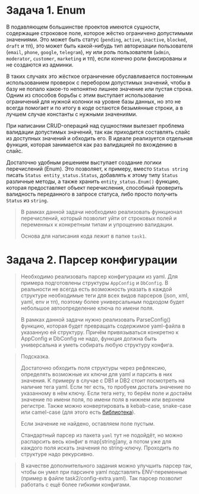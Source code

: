 
# Задача 1. Enum

В подавляющем большинстве проектов имеются сущности, содержащие строковое поле, которое
жёстко ограничено допустимыми значениями.
Это может быть статус (`pending`, `active`, `inactive`, `blocked`, `draft` и тп),
это может быть какой-нибудь тип авторизации пользователя (`email`, `phone`, `google`,
`telegram`), ну или роль пользователя (`admin`, `moderator`, `customer`, `marketing` и тп),
если конечно роли фиксированы и не создаются из админки.

В таких случаях это жёсткое ограничение обуславливается постоянным использованием проверок
с перебором допустимых значений, чтобы в базу не попало какое-то непонятно лишнее значение
или пустая строка. Одним из способов борьбы с этим выступает использование ограничений
для нужной колонки на уровне базы данных, но это не всегда помогает и по итогу в коде
остаются безымянные строки, а в лучшем случае константы с нужными значениями.

При написании CRUD-операций над сущностями вылезает проблема валидации допустимых значений,
так как приходится составлять слайс из доступных значений и обходить его. В идеале реализуется
отдельная функция, которая занимается как раз валидацией по вхождению в слайс.

Достаточно удобным решением выступает создание логики перечислений (Enum). Это позволяет, к примеру,
вместо `Status string` писать `Status entity_status.Status`, добавлять к этому типу `Status`
различные методы, а также хранить `entity_status.Enum()` функцию, которая предоставляет объект
перечисления, способный проверить валидность переданного в запросе статуса, либо просто получить
`Status` из `string`.

> В рамках данной задачи необходимо реализовать функционал перечислений, который позволит уйти
> от строковых полей и переменных к конкретным типам и упрощению валидации.
> 
> Основа для написания кода лежит в папке `task1`.

# Задача 2. Парсер конфигурации

> Необходимо реализовать парсер конфигурации из yaml. Для примера подготовлены структуры
> `AppConfig` и `DbConfig`.
> В реальности не всегда есть возможность указать в каждой структуре необходимые теги для всех
> видов парсеров (json, xml, yaml, env и тп), поэтому более универсальным подходом будет
> небольшое автоопределение ключа по имени поля.
> 
> В рамках данной задачи нужно реализовать ParseConfig() функцию, которая будет превращать содержимое
> yaml-файла в указанную ей структуру. Причём привязываться конкретно к AppConfig и DbConfig не надо,
> функция должна быть универсальна и уметь собирать любую структуру конфига.

> Подсказка.
> 
> Достаточно обходить поля структуры через рефлексию, определять возможные их ключи для yaml
> и парсить в них значения. К примеру в случае с DB1 и DB2 стоит посмотреть на наличие тега yaml.
> Если тег есть, то пробуем достать значение по указанному в нём ключу. Если тега нету, то берём
> поле и достаём значение по имени поля, по имени поля в нижнем или верхнем регистре. Также
> можно конвертировать в kebab-case, snake-case или camel-case
> (для этого есть [библиотека](https://github.com/ettle/strcase)).
> 
> Если значение не найдено, оставляем поле пустым.
> 
> Стандартный парсер из пакета `yaml` тут не подойдёт, но можно распарсить весь конфиг
> в map[string]any, а потом уже для каждого поля искать значения по string-ключу.
> Проходить по структуре надо рекурсивно.

> В качестве дополнительного задания можно улучшить парсер так, чтобы он умел при парсинге yaml
> подставлять ENV-переменные (пример в файле task2/config-extra.yaml). Так парсер позволит работать
> с ещё более гибкими конфигами.




